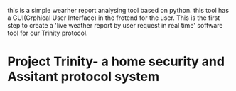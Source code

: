 this is a simple wearher report analysing tool based on python. 
this tool has a GUI(Grphical User Interface) in the frotend for the user. 
This is the first step to create  a 'live weather report by user request in real time' software tool for our Trinity protocol.
# Project Trinity- a home security and Assitant protocol system
